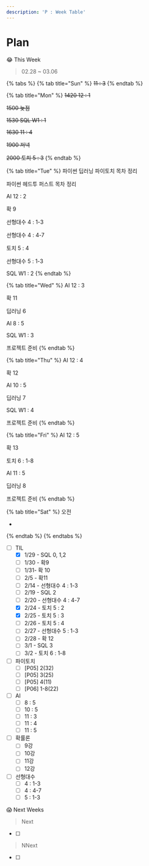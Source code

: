 ```yaml
---
description: 'P : Week Table'
---
```


# Plan

😂 This Week

> 02.28 ~ 03.06

{% tabs %}
{% tab title="Sun" %}
~~11 : 3~~
{% endtab %}

{% tab title="Mon" %}
~~1420 12 : 1~~

~~1500 늦점~~

~~1530 SQL W1 : 1~~

~~1630 11 : 4~~

~~1900 저녁~~

~~2000 토치 5 : 3~~
{% endtab %}

{% tab title="Tue" %}
파이썬 딥러닝 파이토치 목차 정리

파이썬 헤드투 퍼스트 목차 정리

AI 12 : 2

확 9



선형대수 4 : 1-3

선형대수 4 : 4-7

토치 5 : 4



선형대수 5 : 1-3

SQL W1 : 2
{% endtab %}

{% tab title="Wed" %}
AI 12 : 3

확 11



딥러닝 6

AI 8 : 5

SQL W1 : 3



프로젝트 준비
{% endtab %}

{% tab title="Thu" %}
AI 12 : 4

확 12



AI 10 : 5

딥러닝 7

SQL W1 : 4



프로젝트 준비
{% endtab %}

{% tab title="Fri" %}
AI 12 : 5

확 13



토치 6 : 1-8

AI 11 : 5

딥러닝 8



프로젝트 준비
{% endtab %}

{% tab title="Sat" %}
오전

* 
{% endtab %}
{% endtabs %}

* [ ] TIL
  * [x] 1/29 - SQL 0, 1,2
  * [ ] 1/30 - 확9
  * [ ] 1/31- 확 10
  * [ ] 2/5 - 확11
  * [ ] 2/14 - 선형대수 4 : 1-3
  * [ ] 2/19 - SQL 2
  * [ ] 2/20 - 선형대수 4 : 4-7
  * [x] 2/24 - 토치 5 : 2
  * [x] 2/25 - 토치 5 : 3
  * [ ] 2/26 - 토치 5 : 4
  * [ ] 2/27 - 선형대수 5 : 1-3
  * [ ] 2/28 - 확 12
  * [ ] 3/1 - SQL 3
  * [ ] 3/2 - 토치 6 : 1-8
* [ ] 파이토치 
  * [ ] \[P05\] 2\(32\)
  * [ ] \[P05\] 3\(25\)
  * [ ] \[P05\] 4\(11\)
  * [ ] \[P06\] 1-8\(22\)
* [ ] AI
  * [ ] 8 : 5
  * [ ] 10 : 5
  * [ ] 11 : 3
  * [ ] 11 : 4
  * [ ] 11 : 5
* [ ] 확률론
  * [ ] 9강
  * [ ] 10강
  * [ ] 11강
  * [ ] 12강
* [ ] 선형대수
  * [ ] 4 : 1-3
  * [ ] 4 : 4-7
  * [ ] 5 : 1-3

😱 Next Weeks

> Next

* [ ] 
> NNext

* [ ] 
